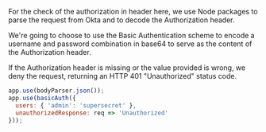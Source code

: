 For the check of the authorization in header here, we use Node packages to parse the request from Okta and to decode the Authorization header.

We're going to choose to use the Basic Authentication scheme to encode a username and password combination in base64 to serve as the content of the Authorization header.

If the Authorization header is missing or the value provided is wrong, we deny the request, returning an HTTP 401 "Unauthorized" status code.

```javascript
app.use(bodyParser.json());
app.use(basicAuth({
  users: { 'admin': 'supersecret' },
  unauthorizedResponse: req => 'Unauthorized'
}));
```

